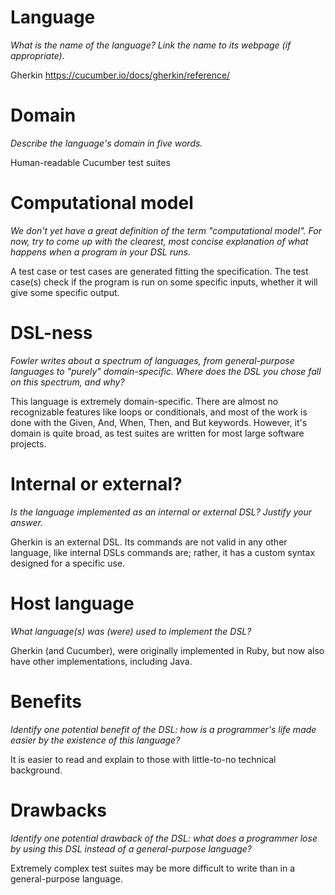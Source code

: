 # Language

_What is the name of the language? Link the name to its webpage
(if appropriate)._

Gherkin
https://cucumber.io/docs/gherkin/reference/

# Domain

_Describe the language's domain in five words._

Human-readable Cucumber test suites

# Computational model

_We don't yet have a great definition of the term "computational model".
For now, try to come up with the clearest, most concise explanation of
what happens when a program in your DSL runs._

A test case or test cases are generated fitting the specification. The test case(s)
check if the program is run on some specific inputs, whether it will give some specific output.


# DSL-ness

_Fowler writes about a spectrum of languages, from general-purpose languages to
"purely" domain-specific. Where does the DSL you chose fall on this spectrum,
and why?_

This language is extremely domain-specific. There are almost no recognizable features
like loops or conditionals, and most of the work is done with the Given, And, When, Then,
and But keywords. However, it's domain is quite broad, as test suites are written for most
large software projects.

# Internal or external?

_Is the language implemented as an internal or external DSL?
Justify your answer._

Gherkin is an external DSL. Its commands are not valid in any other language, like
internal DSLs commands are; rather, it has a custom syntax designed for a specific use.

# Host language

_What language(s) was (were) used to implement the DSL?_

Gherkin (and Cucumber), were originally implemented in Ruby, but now also have other 
implementations, including Java.

# Benefits

_Identify one potential benefit of the DSL: how is a programmer's life made
easier by the existence of this language?_

It is easier to read and explain to those with little-to-no technical background.

# Drawbacks

_Identify one potential drawback of the DSL: what does a programmer
lose by using this DSL instead of a general-purpose language?_

Extremely complex test suites may be more difficult to write than in a
general-purpose language.
